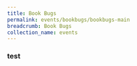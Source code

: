 ```yaml
---
title: Book Bugs
permalink: events/bookbugs/bookbugs-main
breadcrumb: Book Bugs
collection_name: events
---
```


### test